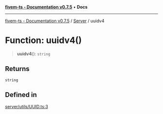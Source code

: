 [**fivem-ts - Documentation v0.7.5**](../../../README.md) • **Docs**

***

[fivem-ts - Documentation v0.7.5](../../../README.md) / [Server](../README.md) / uuidv4

# Function: uuidv4()

> **uuidv4**(): `string`

## Returns

`string`

## Defined in

[server/utils/UUID.ts:3](https://github.com/Purpose-Dev/fivem-ts/blob/main/src/server/utils/UUID.ts#L3)

